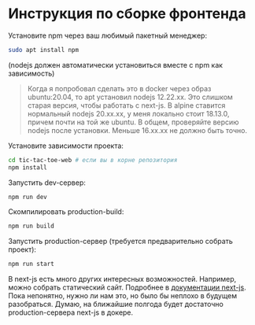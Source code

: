 # Инструкция по сборке фронтенда

Установите npm через ваш любимый пакетный менеджер:
```bash
sudo apt install npm
```
(nodejs должен автоматически установиться вместе с npm как зависимость)

> Когда я попробовал сделать это в docker через образ ubuntu:20.04, то apt
> установил nodejs 12.22.xx. Это слишком старая версия, чтобы работать с
> next-js. В alpine ставится нормальный nodejs 20.xx.xx, у меня локально стоит 
> 18.13.0, причем почти на той же ubuntu. В общем, проверяйте версию nodejs
> после установки. Меньше 16.xx.xx не должно быть точно.
 
Установите зависимости проекта:
```bash
cd tic-tac-toe-web # если вы в корне репозитория
npm install
```

Запустить dev-сервер:
```bash
npm run dev
```

Скомпилировать production-build:
```bash
npm run build
```

Запустить production-сервер (требуется предварительно собрать проект):
```bash
npm run start
```

В next-js есть много других интересных возможностей. Например, можно собрать
статический сайт. Подробнее в [документации next-js](https://nextjs.org/docs/pages/building-your-application/deploying#nodejs-server).
Пока непонятно, нужно ли нам это, но было бы неплохо в будущем
разобраться. Думаю, на ближайшие полгода будет достаточно production-сервера
next-js в докере.
